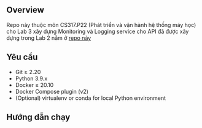 ## Overview
Repo này thuộc môn CS317.P22 (Phát triển và vận hành hệ thống máy học) cho Lab 3 xây dựng Monitoring và Logging service cho API đã được xây dựng trong Lab 2 nằm ở [repo này](https://github.com/Honam0905/CS317.P22)

## Yêu cầu 
- Git ≥ 2.20
- Python 3.9.x
- Docker ≥ 20.10
- Docker Compose plugin (v2)
- (Optional) virtualenv or conda for local Python environment

## Hướng dẫn chạy 
